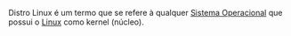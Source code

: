 Distro Linux é um termo que se refere à qualquer [Sistema Operacional](Sistema%20Operacional.md) que possui o [Linux](Linux.md) como kernel (núcleo).
